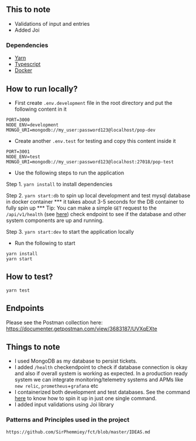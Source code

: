 
## This to note

- Validations of input and entries
- Added Joi
### Dependencies

- [Yarn](https://classic.yarnpkg.com/lang/en/docs/install)
- [Typescript](https://www.typescriptlang.org/download)
- [Docker](https://www.docker.com/products/docker-desktop)

## How to run locally?

- First create `.env.development` file in the root directory and put the following content in it

```
PORT=3000
NODE_ENV=development
MONGO_URI=mongodb://my_user:password123@localhost/pop-dev

```

- Create another `.env.test` for testing and copy this content inside it

```
PORT=3001
NODE_ENV=test
MONGO_URI=mongodb://my_user:password123@localhost:27018/pop-test

```

- Use the following steps to run the application

Step 1. `yarn install` to install dependencies

Step 2. `yarn start:db` to spin up local development and test mysql database in docker container
*** it takes about 3-5 seconds for the DB container to fully spin up ***
Tip: You can make a simple `GET` request to the `/api/v1/health` (see [here](https://documenter.getpostman.com/view/3683187/UVXqEXte)) check endpoint to see if the database and other system components are up and running. 

Step 3. `yarn start:dev` to start the application locally

- Run the following to start

```
yarn install
yarn start

```

## How to test? 

`yarn test`

## Endpoints

Please see the Postman collection here: https://documenter.getpostman.com/view/3683187/UVXqEXte

## Things to note 

- I used MongoDB as my database to persist tickets.
- I added `/health` checkendpoint to check if database connection is okay and also if overall system is working as expected. In a production ready system we can integrate monitoring/telemetry systems and APMs like `new relic`, `prometheus`+`grafana` etc
- I containerized both development and test databases. See the command [here](https://github.com/SirPhemmiey/lottery-game#how-to-run-locally) to know how to spin it up in just one single command. 
- I added input validations using Joi library

### Patterns and Principles used in the project

```
https://github.com/SirPhemmiey/fct/blob/master/IDEAS.md
```